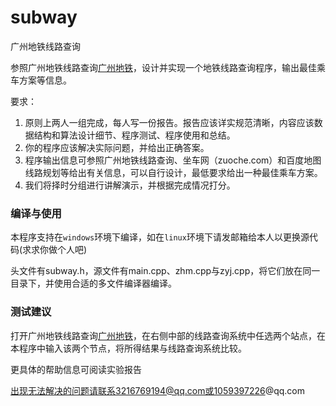 # subway
广州地铁线路查询

参照广州地铁线路查询[广州地铁](www.gzmtr.com)，设计并实现一个地铁线路查询程序，输出最佳乘车方案等信息。

要求：
1. 原则上两人一组完成，每人写一份报告。报告应该详实规范清晰，内容应该数据结构和算法设计细节、程序测试、程序使用和总结。
2. 你的程序应该解决实际问题，并给出正确答案。
3. 程序输出信息可参照广州地铁线路查询、坐车网（zuoche.com）和百度地图线路规划等给出有关信息，可以自行设计，最低要求给出一种最佳乘车方案。
4. 我们将择时分组进行讲解演示，并根据完成情况打分。



### 编译与使用

本程序支持在`windows`环境下编译，如在`linux`环境下请发邮箱给本人以更换源代码(求求你做个人吧)

头文件有subway.h，源文件有main.cpp、zhm.cpp与zyj.cpp，将它们放在同一目录下，并使用合适的多文件编译器编译。



### 测试建议

打开广州地铁线路查询[广州地铁](www.gzmtr.com)，在右侧中部的线路查询系统中任选两个站点，在本程序中输入该两个节点，将所得结果与线路查询系统比较。

更具体的帮助信息可阅读实验报告

出现无法解决的问题请联系3216769194@qq.com或1059397226@qq.com
